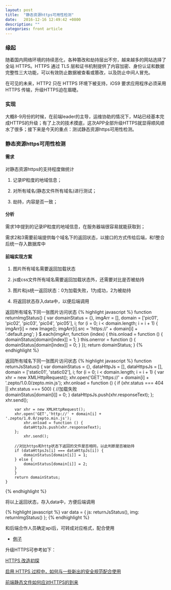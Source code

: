 ```yaml
---
layout: post
title:  "静态资源https可用性检测"
date:   2016-12-16 12:49:42 +0800
description: ""
categories: front article
---
```


### 缘起

随着国内网络环境的持续恶化，各种篡改和劫持层出不穷，越来越多的网站选择了全站 HTTPS。HTTPS 通过 TLS 层和证书机制提供了内容加密、身份认证和数据完整性三大功能，可以有效防止数据被查看或篡改，以及防止中间人冒充。

在可见的未来，HTTP2 只在 HTTPS 环境下被支持，iOS9 要求应用程序必须采用 HTTPS 传输，升级HTTPS迫在眉睫。

### 实现

大概8-9月份的时候，在前端leader的主导，运维协助的情况下，M站已经基本完成HTTPS的升级；有了上次的技术摸底，这次APP全部升级HTTPS就显得顺风顺水了很多；接下来是今天的重点：测试静态资源https可用性检测。

### 静态资源https可用性检测

#### 需求

对静态资源https的支持程度做统计

1. 记录IP粒度的地域信息；

2. 对所有域名(静态文件所有域名)进行测试；

3. 劫持，内容是否一致；

#### 分析

需求1中提到的记录IP粒度的地域信息，在服务器端很容易就能获取到；

需求2和3需要前端提供每个域名下的返回状态，以接口的方式传给后端，和1整合后统一存入数据库中

#### 前端实现方案

1. 图片所有域名需要返回加载状态

2. js或css文件所有域名需要返回加载状态外，还需要对比是否被劫持

3. 图片和js统一返回状态：0为加载失败，1为成功，2为被劫持

4. 将返回状态存入data中，以便后端调用 

返回所有域名下同一张图片访问状态
{% highlight javascript %}
	function returnImgStatus() {
	    var domainStatus = {},
		imgArr = [],
	    	domain = ['pic01', 'pic02', 'pic03', 'pic04', 'pic05'],
		i;
	    for (i = 0; i < domain.length; i = i + 1) {
		imgArr[i] = new Image();
		imgArr[i].src = 'https://' + domain[i] + '.default.png';
	    }
            $.each(imgArr, function (index) {
		this.onload = function () {
		    domainStatus[domain[index]] = 1;
		}
		this.onerror = function () {
		    domainStatus[domain[index]] = 0;
		}
            });
	    return domainStatus;
	}
{% endhighlight %}

返回所有域名下同一张图片访问状态
{% highlight javascript %}
	function returnJsStatus() {
	    var domainStatus = {},
		dataHttpJs = [],
	        dataHttpsJs = [],
	        domain = ['static01', 'static02'],
		i;
	    for (i = 0; i < domain.length; i = i + 1) {
	        var xhr = new XMLHttpRequest();
		xhr.open('GET','https://' + domain[i] + '.zepto/1.0.0/zepto.min.js');
	        xhr.onload = function () {
		    if (xhr.status === 404 || xhr.status === 500) {
			//加载失败	
		        domainStatus[domain[i]] = 0;
		    }
		    dataHttpsJs.push(xhr.responseText);
		};
		xhr.send();

		var xhr = new XMLHttpRequest();
		xhr.open('GET','http://' + domain[i] + '.zepto/1.0.0/zepto.min.js');
	        xhr.onload = function () {
		    dataHttpJs.push(xhr.responseText);
		};
	        xhr.send();

		//对比https和http状态下返回的文件是否相同，以此判断是否被劫持
		if (dataHttpsJs[i] === dataHttpJs[i]) {
		    domainStatus[domain[i]] = 1;
		} else {
		    domainStatus[domain[i]] = 2;
		}
	    }
	    return domainStatus;
	}
{% endhighlight %}

将以上返回状态，存入data中，方便后端调用

{% highlight javascript %}
    var data = {
	js: returnJsStatus(),
	img: returnImgStatus()
    }; 
{% endhighlight %}

和后端合作人员确定api后，可转成对应格式，配合使用

* [例子](/page/https/https.html)

升级HTTPS可参考如下：

[HTTPS 改造初探](http://www.tuicool.com/articles/rMv6b2q)

[启用 HTTPS 过程中，如何与一些新出的安全规范配合使用](http://www.cnblogs.com/xuan52rock/p/6178240.html)

[前端静态文件如何应对HTTPS的到来](http://www.cnblogs.com/webARM/p/5728695.html)
